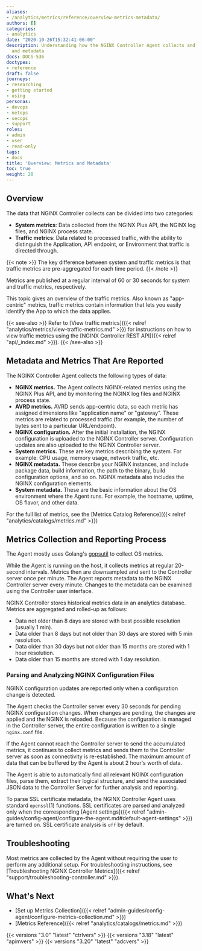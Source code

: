 ```yaml
---
aliases:
- /analytics/metrics/reference/overview-metrics-metadata/
authors: []
categories:
- analytics
date: "2020-10-26T15:32:41-06:00"
description: Understanding how the NGINX Controller Agent collects and reports metrics
  and metadata
docs: DOCS-536
doctypes:
- reference
draft: false
journeys:
- researching
- getting started
- using
personas:
- devops
- netops
- secops
- support
roles:
- admin
- user
- read-only
tags:
- docs
title: 'Overview: Metrics and Metadata'
toc: true
weight: 20
---
```


## Overview

The data that NGINX Controller collects can be divided into two categories:

- **System metrics**: Data collected from the NGINX Plus API, the NGINX log files, and NGINX process state.
- **Traffic metrics**: Data related to processed traffic, with the ability to distinguish the Application, API endpoint, or Environment that traffic is directed through.

{{< note >}}
The key difference between system and traffic metrics is that traffic metrics are pre-aggregated for each time period.
{{< /note >}}

Metrics are published at a regular interval of 60 or 30 seconds for system and traffic metrics, respectively.

This topic gives an overview of the traffic metrics. Also known as "app-centric" metrics, traffic metrics contain information that lets you easily identify the App to which the data applies.

{{< see-also >}}
Refer to [View traffic metrics]({{< relref "analytics/metrics/view-traffic-metrics.md" >}}) for instructions on how to view traffic metrics using the [NGINX Controller REST API]({{< relref "api/_index.md" >}}).
{{< /see-also >}}
## Metadata and Metrics That Are Reported

The NGINX Controller Agent collects the following types of data:

* **NGINX metrics.** The Agent collects NGINX-related metrics using the NGINX Plus API, and by monitoring the NGINX log files and NGINX process state.
* **AVRD metrics.** AVRD sends app-centric data, so each metric has assigned dimensions like "application name" or "gateway". These metrics are related to processed traffic (for example, the number of bytes sent to a particular URL/endpoint).
* **NGINX configuration.** After the initial installation, the NGINX configuration is uploaded to the NGINX Controller server. Configuration updates are also uploaded to the NGINX Controller server.
* **System metrics.** These are key metrics describing the system. For example: CPU usage, memory usage, network traffic, etc.
* **NGINX metadata.** These describe your NGINX instances, and include package data, build information, the path to the binary, build configuration options, and so on. NGINX metadata also includes the NGINX configuration elements.
* **System metadata.** These are the basic information about the OS environment where the Agent runs. For example, the hostname, uptime, OS flavor, and other data.

For the full list of metrics, see the [Metrics Catalog Reference]({{< relref "analytics/catalogs/metrics.md" >}})

## Metrics Collection and Reporting Process

The Agent mostly uses Golang's [gopsutil](https://github.com/shirou/gopsutil) to collect OS metrics.

While the Agent is running on the host, it collects metrics at regular 20-second intervals. Metrics then are downsampled and sent to the Controller server once per minute. The Agent reports metadata  to the NGINX Controller server every minute. Changes to the metadata can be examined using the Controller user interface.

NGINX Controller stores historical metrics data in an analytics database. Metrics are aggregated and rolled-up as follows:

* Data not older than 8 days are stored with best possible resolution (usually 1 min).
* Data older than 8 days but not older than 30 days are stored with 5 min resolution.
* Data older than 30 days but not older than 15 months are stored with 1 hour resolution.
* Data older than 15 months are stored with 1 day resolution.

### Parsing and Analyzing NGINX Configuration Files

NGINX configuration updates are reported only when a configuration change is detected.

The Agent checks the Controller server every 30 seconds for pending NGINX configuration changes. When changes are pending, the changes are applied and the NGINX is reloaded.  Because the configuration is managed in the Controller server, the entire configuration is written to a single `nginx.conf` file.

If the Agent cannot reach the Controller server to send the accumulated metrics, it continues to collect metrics and sends them to the Controller server as soon as connectivity is re-established. The maximum amount of data that can be buffered by the Agent is about 2 hour's worth of data.

The Agent is able to automatically find all relevant NGINX configuration files, parse them, extract their logical structure, and send the associated JSON data to the Controller Server for further analysis and reporting.

To parse SSL certificate metadata, the NGINX Controller Agent uses standard `openssl`(1) functions. SSL certificates are parsed and analyzed only when the corresponding [Agent settings]({{< relref "admin-guides/config-agent/configure-the-agent.md#default-agent-settings" >}}) are turned on. SSL certificate analysis is `off` by default.

## Troubleshooting

Most metrics are collected by the Agent without requiring the user to perform any additional setup. For troubleshooting instructions, see [Troubleshooting NGINX Controller Metrics]({{< relref "support/troubleshooting-controller.md" >}}).

## What's Next

* [Set up Metrics Collection]({{< relref "admin-guides/config-agent/configure-metrics-collection.md" >}})
* [Metrics Reference]({{< relref "analytics/catalogs/metrics.md" >}})

{{< versions "3.0" "latest" "ctrlvers" >}}
{{< versions "3.18" "latest" "apimvers" >}}
{{< versions "3.20" "latest" "adcvers" >}}